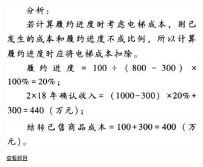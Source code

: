 ![](049b9887277df3f6faba22eca2caf702.png)

![](407bacfacc772f3a85945f201618c7e0.png)

[查看题目](../收入.本章真题.md#13-题目)

